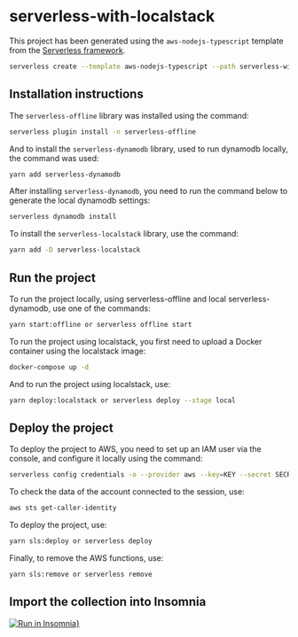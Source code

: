 # serverless-with-localstack

This project has been generated using the `aws-nodejs-typescript` template from the [Serverless framework](https://www.serverless.com/).
```bash
serverless create --template aws-nodejs-typescript --path serverless-with-localstack
```

## Installation instructions
The `serverless-offline` library was installed using the command:
```bash
serverless plugin install -n serverless-offline
```

And to install the `serverless-dynamodb` library, used to run dynamodb locally, the command was used:
```bash
yarn add serverless-dynamodb
```

After installing `serverless-dynamodb`, you need to run the command below to generate the local dynamodb settings:
```bash
serverless dynamodb install
```

To install the `serverless-localstack` library, use the command:
```bash
yarn add -D serverless-localstack
```

## Run the project

To run the project locally, using serverless-offline and local serverless-dynamodb, use one of the commands:
```bash
yarn start:offline or serverless offline start
```

To run the project using localstack, you first need to upload a Docker container using the localstack image:
```bash
docker-compose up -d
```

And to run the project using localstack, use:
```bash
yarn deploy:localstack or serverless deploy --stage local
```

## Deploy the project

To deploy the project to AWS, you need to set up an IAM user via the console, and configure it locally using the command:
```bash
serverless config credentials -o --provider aws --key=KEY --secret SECRET
```

To check the data of the account connected to the session, use:
```bash
aws sts get-caller-identity
```

To deploy the project, use:
```bash
yarn sls:deploy or serverless deploy
```

Finally, to remove the AWS functions, use:
```bash
yarn sls:remove or serverless remove
```

## Import the collection into Insomnia

[![Run in Insomnia}](https://insomnia.rest/images/run.svg)](https://insomnia.rest/run/?label=serverless-with-localstack&uri=https%3A%2F%2Fgithub.com%2Fivansimplicio%2Fserverless-with-localstack%2Fblob%2Fmain%2Ffiles%2Fworkspace-serverless-with-localstack.json)